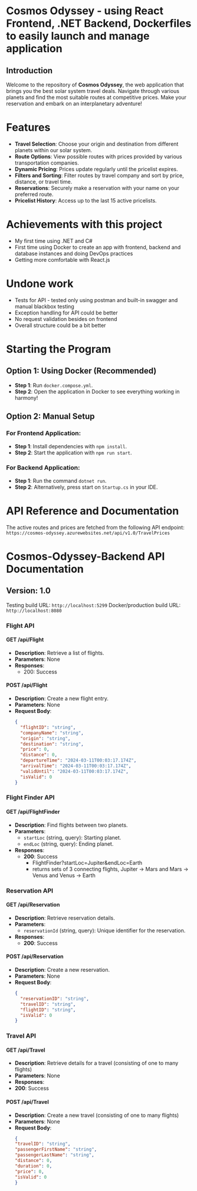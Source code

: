 # Cosmos Odyssey - using React Frontend, .NET Backend, Dockerfiles to easily launch and manage application

## Introduction

Welcome to the repository of **Cosmos Odyssey**, the web application that brings you the best solar system travel deals. Navigate through various planets and find the most suitable routes at competitive prices. Make your reservation and embark on an interplanetary adventure!

# Features

- **Travel Selection**: Choose your origin and destination from different planets within our solar system.
- **Route Options**: View possible routes with prices provided by various transportation companies.
- **Dynamic Pricing**: Prices update regularly until the pricelist expires.
- **Filters and Sorting**: Filter routes by travel company and sort by price, distance, or travel time.
- **Reservations**: Securely make a reservation with your name on your preferred route.
- **Pricelist History**: Access up to the last 15 active pricelists.

# Achievements with this project
- My first time using .NET and C#
- First time using Docker to create an app with frontend, backend and database instances and doing DevOps practices
- Getting more comfortable with React.js
  
# Undone work 
- Tests for API - tested only using postman and built-in swagger and manual blackbox testing
- Exception handling for API could be better 
- No request validation besides on frontend
- Overall structure could be a bit better
  
# Starting the Program

## Option 1: Using Docker (Recommended)
- **Step 1**: Run `docker.compose.yml`.
- **Step 2**: Open the application in Docker to see everything working in harmony!

## Option 2: Manual Setup
### For Frontend Application:
- **Step 1**: Install dependencies with `npm install`.
- **Step 2**: Start the application with `npm run start`.

### For Backend Application:
- **Step 1**: Run the command `dotnet run`.
- **Step 2**: Alternatively, press start on `Startup.cs` in your IDE.

# API Reference and Documentation

The active routes and prices are fetched from the following API endpoint:
`https://cosmos-odyssey.azurewebsites.net/api/v1.0/TravelPrices`

# Cosmos-Odyssey-Backend API Documentation

## Version: 1.0

Testing build URL: `http://localhost:5299`
Docker/production build URL: `http://localhost:8080`

### Flight API

#### GET /api/Flight
- **Description**: Retrieve a list of flights.
- **Parameters**: None
- **Responses**:
  - 200: Success

#### POST /api/Flight
- **Description**: Create a new flight entry.
- **Parameters**: None
- **Request Body**:
  ```json
  {
    "flightID": "string",
    "companyName": "string",
    "origin": "string",
    "destination": "string",
    "price": 0,
    "distance": 0,
    "departureTime": "2024-03-11T00:03:17.174Z",
    "arrivalTime": "2024-03-11T00:03:17.174Z",
    "validUntil": "2024-03-11T00:03:17.174Z",
    "isValid": 0
  }
### Flight Finder API

#### GET /api/FlightFinder
- **Description**: Find flights between two planets.
- **Parameters**:
  - `startLoc` (string, query): Starting planet.
  - `endLoc` (string, query): Ending planet.
- **Responses**:
  - **200**: Success
    - FlightFinder?startLoc=Jupiter&endLoc=Earth
    - returns sets of 3 connecting flights, Jupiter -> Mars and Mars -> Venus and Venus -> Earth

### Reservation API

#### GET /api/Reservation
- **Description**: Retrieve reservation details.
- **Parameters**:
  - `reservationId` (string, query): Unique identifier for the reservation.
- **Responses**:
  - **200**: Success

#### POST /api/Reservation
- **Description**: Create a new reservation.
- **Parameters**: None
- **Request Body**:
  ```json
  {
    "reservationID": "string",
    "travelID": "string",
    "flightID": "string",
    "isValid": 0
  }
  
### Travel API

#### GET /api/Travel
- **Description**: Retrieve details for a travel (consisting of one to many flights)
- **Parameters**: None
- **Responses**:
- **200**: Success
    
#### POST /api/Travel
- **Description**: Create a new travel (consisting of one to many flights)
- **Parameters**: None
- **Request Body**:
  ```json
  {
  "travelID": "string",
  "passengerFirstName": "string",
  "passengerLastName": "string",
  "distance": 0,
  "duration": 0,
  "price": 0,
  "isValid": 0
  }
